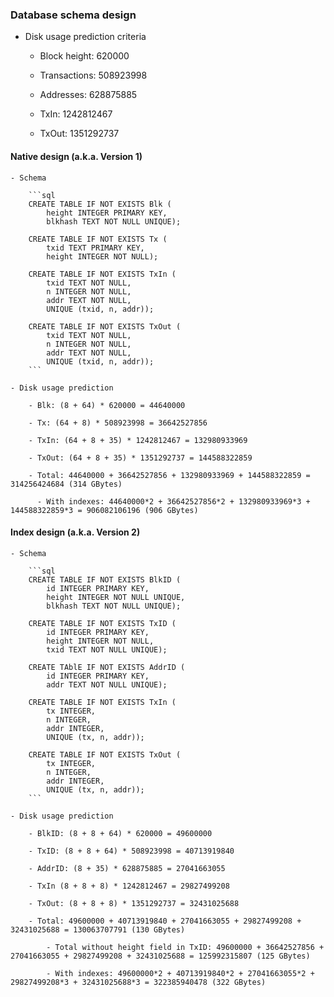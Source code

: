 ### Database schema design

  - Disk usage prediction criteria
  
      - Block height: 620000
      
      - Transactions: 508923998
      
      - Addresses: 628875885
      
      - TxIn: 1242812467
      
      - TxOut: 1351292737
      
#### Native design (a.k.a. Version 1)

    - Schema

        ```sql
        CREATE TABLE IF NOT EXISTS Blk (
            height INTEGER PRIMARY KEY,
            blkhash TEXT NOT NULL UNIQUE);

        CREATE TABLE IF NOT EXISTS Tx (
            txid TEXT PRIMARY KEY,
            height INTEGER NOT NULL);

        CREATE TABLE IF NOT EXISTS TxIn (
            txid TEXT NOT NULL,
            n INTEGER NOT NULL,
            addr TEXT NOT NULL,
            UNIQUE (txid, n, addr));

        CREATE TABLE IF NOT EXISTS TxOut (
            txid TEXT NOT NULL,
            n INTEGER NOT NULL,
            addr TEXT NOT NULL,
            UNIQUE (txid, n, addr));
        ```

    - Disk usage prediction
    
        - Blk: (8 + 64) * 620000 = 44640000
        
        - Tx: (64 + 8) * 508923998 = 36642527856
        
        - TxIn: (64 + 8 + 35) * 1242812467 = 132980933969
        
        - TxOut: (64 + 8 + 35) * 1351292737 = 144588322859
        
        - Total: 44640000 + 36642527856 + 132980933969 + 144588322859 = 314256424684 (314 GBytes)
        
          - With indexes: 44640000*2 + 36642527856*2 + 132980933969*3 + 144588322859*3 = 906082106196 (906 GBytes)

#### Index design (a.k.a. Version 2)

    - Schema

        ```sql
        CREATE TABLE IF NOT EXISTS BlkID (
            id INTEGER PRIMARY KEY,
            height INTEGER NOT NULL UNIQUE,
            blkhash TEXT NOT NULL UNIQUE);
        
        CREATE TABLE IF NOT EXISTS TxID (
            id INTEGER PRIMARY KEY,
            height INTEGER NOT NULL,
            txid TEXT NOT NULL UNIQUE);
        
        CREATE TAblE IF NOT EXISTS AddrID (
            id INTEGER PRIMARY KEY,
            addr TEXT NOT NULL UNIQUE);
        
        CREATE TABLE IF NOT EXISTS TxIn (
            tx INTEGER,
            n INTEGER,
            addr INTEGER,
            UNIQUE (tx, n, addr));

        CREATE TABLE IF NOT EXISTS TxOut (
            tx INTEGER,
            n INTEGER,
            addr INTEGER,
            UNIQUE (tx, n, addr));
        ```

    - Disk usage prediction
    
        - BlkID: (8 + 8 + 64) * 620000 = 49600000
        
        - TxID: (8 + 8 + 64) * 508923998 = 40713919840
        
        - AddrID: (8 + 35) * 628875885 = 27041663055
        
        - TxIn (8 + 8 + 8) * 1242812467 = 29827499208
        
        - TxOut: (8 + 8 + 8) * 1351292737 = 32431025688
        
        - Total: 49600000 + 40713919840 + 27041663055 + 29827499208 + 32431025688 = 130063707791 (130 GBytes)
        
            - Total without height field in TxID: 49600000 + 36642527856 + 27041663055 + 29827499208 + 32431025688 = 125992315807 (125 GBytes)
            
            - With indexes: 49600000*2 + 40713919840*2 + 27041663055*2 + 29827499208*3 + 32431025688*3 = 322385940478 (322 GBytes)